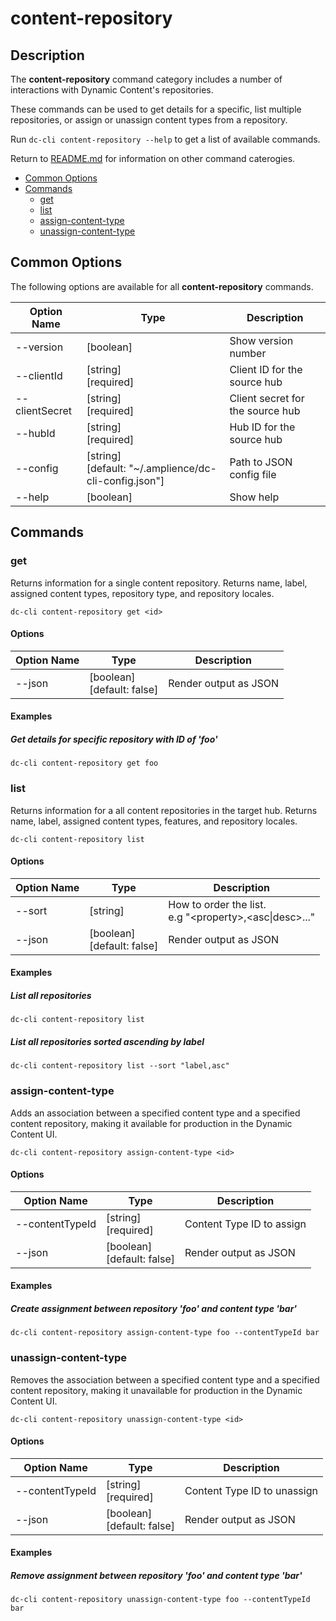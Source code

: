 # content-repository

## Description

The **content-repository** command category includes a number of interactions with Dynamic Content's repositories.

These commands can be used to get details for a specific, list multiple repositories, or assign or unassign content types from a repository. 

Run `dc-cli content-repository --help` to get a list of available commands.

Return to [README.md](../README.md) for information on other command caterogies.

<!-- MarkdownTOC levels="2,3" autolink="true" -->

- [Common Options](#common-options)
- [Commands](#commands)
  - [get](#get)
  - [list](#list)
  - [assign-content-type](#assign-content-type)
  - [unassign-content-type](#unassign-content-type)

<!-- /MarkdownTOC -->

## Common Options

The following options are available for all **content-repository** commands.

| Option Name    | Type                                                       | Description                      |
| -------------- | ---------------------------------------------------------- | -------------------------------- |
| --version      | [boolean]                                                  | Show version number              |
| --clientId     | [string]<br />[required]                                   | Client ID for the source hub     |
| --clientSecret | [string]<br />[required]                                   | Client secret for the source hub |
| --hubId        | [string]<br />[required]                                   | Hub ID for the source hub        |
| --config       | [string]<br />[default: "~/.amplience/dc-cli-config.json"] | Path to JSON config file         |
| --help         | [boolean]                                                  | Show help                        |

## Commands

### get

Returns information for a single content repository. Returns name, label, assigned content types, repository type, and repository locales. 

```
dc-cli content-repository get <id>
```

#### Options

| Option Name | Type                            | Description           |
| ----------- | ------------------------------- | --------------------- |
| --json      | [boolean]<br />[default: false] | Render output as JSON |

#### Examples

##### Get details for specific repository with ID of 'foo'

`dc-cli content-repository get foo`

### list

Returns information for a all content repositories in the target hub. Returns name, label, assigned content types, features, and repository locales. 

```
dc-cli content-repository list
```

#### Options

| Option Name | Type                            | Description                                                  |
| ----------- | ------------------------------- | ------------------------------------------------------------ |
| --sort      | [string]                        | How to order the list.<br />e.g "\<property\>,\<asc\|desc\>..." |
| --json      | [boolean]<br />[default: false] | Render output as JSON                                        |

#### Examples

##### List all repositories

`dc-cli content-repository list`

##### List all repositories sorted ascending by label

`dc-cli content-repository list --sort "label,asc"`

### assign-content-type

Adds an association between a specified content type and a specified content repository, making it available for production in the Dynamic Content UI.

```
dc-cli content-repository assign-content-type <id>
```

#### Options

| Option Name     | Type                            | Description               |
| --------------- | ------------------------------- | ------------------------- |
| --contentTypeId | [string]<br />[required]        | Content Type ID to assign |
| --json          | [boolean]<br />[default: false] | Render output as JSON     |

#### Examples

##### Create assignment between repository 'foo' and content type 'bar'

`dc-cli content-repository assign-content-type foo --contentTypeId bar`

### unassign-content-type

Removes the association between a specified content type and a specified content repository, making it unavailable for production in the Dynamic Content UI.

```
dc-cli content-repository unassign-content-type <id>
```

#### Options

| Option Name     | Type                            | Description                 |
| --------------- | ------------------------------- | --------------------------- |
| --contentTypeId | [string]<br />[required]        | Content Type ID to unassign |
| --json          | [boolean]<br />[default: false] | Render output as JSON       |

#### Examples

##### Remove assignment between repository 'foo' and content type 'bar'

`dc-cli content-repository unassign-content-type foo --contentTypeId bar`

